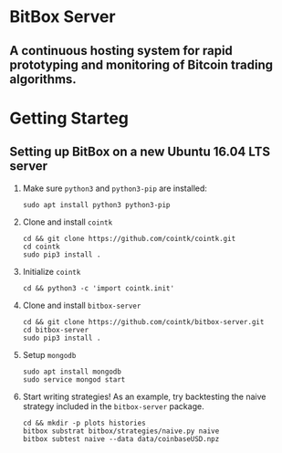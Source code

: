 # BitBox Server

## A continuous hosting system for rapid prototyping and monitoring of Bitcoin trading algorithms.

# Getting Starteg
## Setting up BitBox on a new Ubuntu 16.04 LTS server

1. Make sure `python3` and `python3-pip` are installed:
    ```
    sudo apt install python3 python3-pip
    ```

2. Clone and install `cointk`
    ```
    cd && git clone https://github.com/cointk/cointk.git
    cd cointk
    sudo pip3 install .
    ```

3. Initialize `cointk`
    ```
    cd && python3 -c 'import cointk.init'
    ```

4. Clone and install `bitbox-server`
    ```
    cd && git clone https://github.com/cointk/bitbox-server.git
    cd bitbox-server
    sudo pip3 install .
    ```

5. Setup `mongodb`
    ```
    sudo apt install mongodb
    sudo service mongod start
    ```

6. Start writing strategies!  As an example, try backtesting the naive
strategy included in the `bitbox-server` package.
    ```
    cd && mkdir -p plots histories
    bitbox substrat bitbox/strategies/naive.py naive
    bitbox subtest naive --data data/coinbaseUSD.npz
    ```
